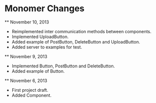 Monomer Changes
===============

** November 10, 2013

* Reimplemented inter communication methods between components.
* Implemented UploadButton.
* Added example of PostButton, DeleteButton and UploadButton.
* Added server to examples for test.

** November 9, 2013

* Implemented Button, PostButton and DeleteButton.
* Added example of Button.

** November 6, 2013

* First project draft.
* Added Component.